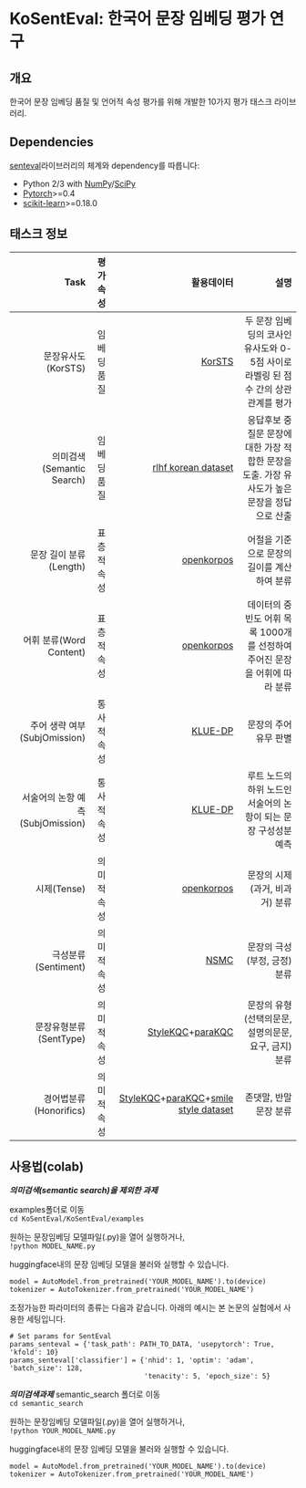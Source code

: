 # KoSentEval: 한국어 문장 임베딩 평가 연구

## 개요
한국어 문장 임베딩 품질 및 언어적 속성 평가를 위해 개발한 10가지 평가 태스크 라이브러리.


## Dependencies

[senteval](https://github.com/facebookresearch/SentEval)라이브러리의 체계와 dependency를 따릅니다:

* Python 2/3 with [NumPy](http://www.numpy.org/)/[SciPy](http://www.scipy.org/)
* [Pytorch](http://pytorch.org/)>=0.4
* [scikit-learn](http://scikit-learn.org/stable/index.html)>=0.18.0


## 태스크 정보

| Task         	| 평가 속성            | 활용데이터 	| 설명	|
|--------------:|---------------------:|-----------:|----------:|
| 문장유사도(KorSTS) | 임베딩품질                 	| [KorSTS](https://github.com/kakaobrain/kor-nlu-datasets/tree/master/KorSTS) | 두 문장 임베딩의 코사인 유사도와 0-5점 사이로 라벨링 된 점수 간의 상관관계를 평가 |
| 의미검색(Semantic Search) | 임베딩품질                 	| [rlhf korean dataset](https://huggingface.co/datasets/jojo0217/korean_rlhf_dataset) | 응답후보 중 질문 문장에 대한 가장 적합한 문장을 도출.  가장 유사도가 높은 문장을 정답으로 산출 |
| 문장 길이 분류(Length) | 표층적 속성                	| [openkorpos](https://github.com/openkorpos/openkorpos) | 어절을 기준으로 문장의 길이를 계산하여 분류 |
| 어휘 분류(Word Content) | 표층적 속성                	| [openkorpos](https://github.com/openkorpos/openkorpos) | 데이터의 중빈도 어휘 목록 1000개를 선정하여 주어진 문장을 어휘에 따라 분류 |
| 주어 생략 여부(SubjOmission) | 통사적 속성                	| [KLUE-DP](https://klue-benchmark.com/tasks/71/overview/description) | 문장의 주어 유무 판별 |
| 서술어의 논항 예측(SubjOmission) | 통사적 속성                	| [KLUE-DP](https://klue-benchmark.com/tasks/71/overview/description) | 루트 노드의 하위 노드인 서술어의 논항이 되는 문장 구성성분 예측 |
| 시제(Tense) | 의미적 속성                	| [openkorpos](https://github.com/openkorpos/openkorpos) | 문장의 시제(과거, 비과거) 분류 |
| 극성분류(Sentiment) | 의미적 속성                	| [NSMC](https://github.com/e9t/nsmc) | 문장의 극성(부정, 긍정) 분류 |
| 문장유형분류(SentType) | 의미적 속성                	| [StyleKQC](https://github.com/cynthia/stylekqc)+[paraKQC](https://github.com/warnikchow/paraKQC)| 문장의 유형(선택의문문,  설명의문문, 요구, 금지) 분류 |
| 경어법분류(Honorifics) | 의미적 속성                	| [StyleKQC](https://github.com/cynthia/stylekqc)+[paraKQC](https://github.com/warnikchow/paraKQC)+[smile style dataset](https://github.com/smilegate-ai/korean_smile_style_dataset)| 존댓말, 반말 문장 분류 |

## 사용법(colab)
***의미검색(semantic search)을 제외한 과제***

examples폴더로 이동<br>
```cd KoSentEval/KoSentEval/examples``` 

원하는 문장임베딩 모델파일(.py)을 열어 실행하거나,<br>
```!python MODEL_NAME.py```

huggingface내의 문장 임베딩 모델을 불러와 실행할 수 있습니다.
```
model = AutoModel.from_pretrained('YOUR_MODEL_NAME').to(device)
tokenizer = AutoTokenizer.from_pretrained('YOUR_MODEL_NAME')
```
조정가능한 파라미터의 종류는 다음과 같습니다. 아래의 예시는 본 논문의 실험에서 사용한 세팅입니다.
```
# Set params for SentEval
params_senteval = {'task_path': PATH_TO_DATA, 'usepytorch': True, 'kfold': 10}
params_senteval['classifier'] = {'nhid': 1, 'optim': 'adam', 'batch_size': 128,
                                 'tenacity': 5, 'epoch_size': 5}
```

***의미검색과제***
semantic_search 폴더로 이동<br>
```cd semantic_search```

원하는 문장임베딩 모델파일(.py)을 열어 실행하거나,<br>
```!python YOUR_MODEL_NAME.py```

huggingface내의 문장 임베딩 모델을 불러와 실행할 수 있습니다.
```
model = AutoModel.from_pretrained('YOUR_MODEL_NAME').to(device)
tokenizer = AutoTokenizer.from_pretrained('YOUR_MODEL_NAME')
```


